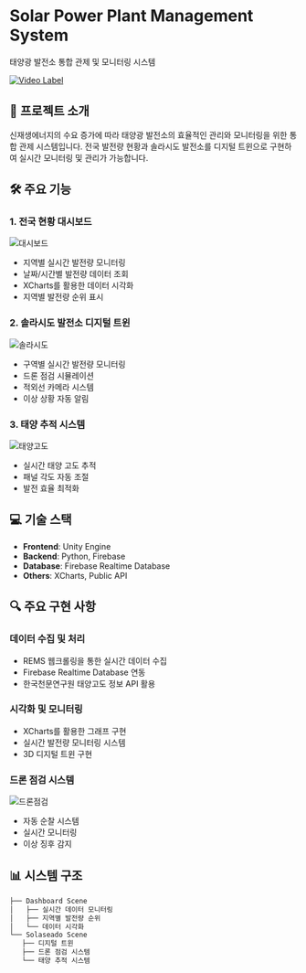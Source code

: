 # Solar Power Plant Management System
태양광 발전소 통합 관제 및 모니터링 시스템

[![Video Label](http://img.youtube.com/vi/0-Z_JaoFdKU/0.jpg)](https://youtu.be/0-Z_JaoFdKU)

## 📌 프로젝트 소개
신재생에너지의 수요 증가에 따라 태양광 발전소의 효율적인 관리와 모니터링을 위한 통합 관제 시스템입니다. 전국 발전량 현황과 솔라시도 발전소를 디지털 트윈으로 구현하여 실시간 모니터링 및 관리가 가능합니다.

## 🛠 주요 기능
### 1. 전국 현황 대시보드
![대시보드](https://github.com/YoungKwang-Kim/SKKU_SolarPower_Project/assets/54823568/3d00d73a-aa71-4dcc-a2ed-33e58d523c78)
- 지역별 실시간 발전량 모니터링
- 날짜/시간별 발전량 데이터 조회
- XCharts를 활용한 데이터 시각화
- 지역별 발전량 순위 표시

### 2. 솔라시도 발전소 디지털 트윈
![솔라시도](https://github.com/YoungKwang-Kim/SKKU_SolarPower_Project/assets/54823568/5b0f0f20-7bf4-4a50-83bc-a99e53f5e420)
- 구역별 실시간 발전량 모니터링
- 드론 점검 시뮬레이션
- 적외선 카메라 시스템
- 이상 상황 자동 알림

### 3. 태양 추적 시스템
![태양고도](https://github.com/YoungKwang-Kim/SKKU_SolarPower_Project/assets/54823568/704ffac7-4127-4c4b-914f-aa6273944818)
- 실시간 태양 고도 추적
- 패널 각도 자동 조절
- 발전 효율 최적화

## 💻 기술 스택
- **Frontend**: Unity Engine
- **Backend**: Python, Firebase
- **Database**: Firebase Realtime Database
- **Others**: XCharts, Public API

## 🔍 주요 구현 사항
### 데이터 수집 및 처리
- REMS 웹크롤링을 통한 실시간 데이터 수집
- Firebase Realtime Database 연동
- 한국천문연구원 태양고도 정보 API 활용

### 시각화 및 모니터링
- XCharts를 활용한 그래프 구현
- 실시간 발전량 모니터링 시스템
- 3D 디지털 트윈 구현

### 드론 점검 시스템
![드론점검](https://github.com/YoungKwang-Kim/SKKU_SolarPower_Project/assets/54823568/d5ed5c4b-a576-4ef8-9b2e-080c6888ab17)
- 자동 순찰 시스템
- 실시간 모니터링
- 이상 징후 감지

## 📊 시스템 구조
```bash
├── Dashboard Scene
│   ├── 실시간 데이터 모니터링
│   ├── 지역별 발전량 순위
│   └── 데이터 시각화
└── Solaseado Scene
   ├── 디지털 트윈
   ├── 드론 점검 시스템
   └── 태양 추적 시스템
